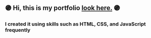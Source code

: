 ## 🟣 Hi, this is my portfolio [look here.](https://alexnesvit.github.io/portfolio/) 🟣

### I created it using skills such as HTML, CSS, and JavaScript frequently